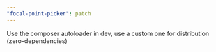 ```yaml
---
"focal-point-picker": patch
---
```


Use the composer autoloader in dev, use a custom one for distribution (zero-dependencies)
